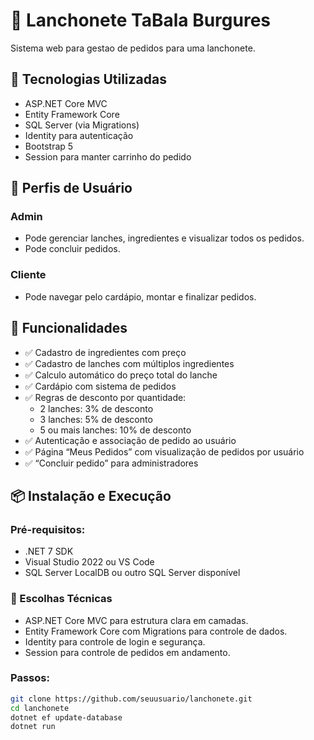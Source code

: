 # 🍔 Lanchonete TaBala Burgures

Sistema web para gestao de pedidos para uma lanchonete.

## 🧰 Tecnologias Utilizadas

- ASP.NET Core MVC  
- Entity Framework Core  
- SQL Server (via Migrations)  
- Identity para autenticação  
- Bootstrap 5  
- Session para manter carrinho do pedido

## 👥 Perfis de Usuário

### Admin
- Pode gerenciar lanches, ingredientes e visualizar todos os pedidos.
- Pode concluir pedidos.

### Cliente
- Pode navegar pelo cardápio, montar e finalizar pedidos.

## 🎯 Funcionalidades

- ✅ Cadastro de ingredientes com preço  
- ✅ Cadastro de lanches com múltiplos ingredientes  
- ✅ Calculo automático do preço total do lanche  
- ✅ Cardápio com sistema de pedidos  
- ✅ Regras de desconto por quantidade:
  - 2 lanches: 3% de desconto
  - 3 lanches: 5% de desconto
  - 5 ou mais lanches: 10% de desconto
- ✅ Autenticação e associação de pedido ao usuário  
- ✅ Página “Meus Pedidos” com visualização de pedidos por usuário  
- ✅ “Concluir pedido” para administradores

## 📦 Instalação e Execução

### Pré-requisitos:
- .NET 7 SDK  
- Visual Studio 2022 ou VS Code  
- SQL Server LocalDB ou outro SQL Server disponível

### 🧠 Escolhas Técnicas
- ASP.NET Core MVC para estrutura clara em camadas.
- Entity Framework Core com Migrations para controle de dados.
- Identity para controle de login e segurança.
- Session para controle de pedidos em andamento.

### Passos:
```bash
git clone https://github.com/seuusuario/lanchonete.git
cd lanchonete
dotnet ef update-database
dotnet run

